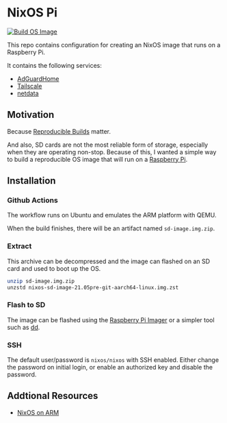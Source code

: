# NixOS Pi

[![Build OS Image](https://github.com/davegallant/nixos-pi/actions/workflows/build-sd-image.yaml/badge.svg)](https://github.com/davegallant/nixos-pi/actions/workflows/build-sd-image.yaml)

This repo contains configuration for creating an NixOS image that runs on a Raspberry Pi.

It contains the following services:
  - [AdGuardHome](https://github.com/AdguardTeam/AdGuardHome)
  - [Tailscale](https://tailscale.com/)
  - [netdata](https://github.com/netdata/netdata)

## Motivation

Because [Reproducible Builds](https://reproducible-builds.org/) matter.

And also, SD cards are not the most reliable form of storage, especially when they are operating non-stop. Because of this, I wanted a simple way to build a reproducible OS image that will run on a [Raspberry Pi](https://www.raspberrypi.org/).

## Installation

### Github Actions

The workflow runs on Ubuntu and emulates the ARM platform with QEMU.

When the build finishes, there will be an artifact named `sd-image.img.zip`.

### Extract

This archive can be decompressed and the image can flashed on an SD card and used to boot up the OS.

```bash
unzip sd-image.img.zip
unzstd nixos-sd-image-21.05pre-git-aarch64-linux.img.zst
```

### Flash to SD

The image can be flashed using the [Raspberry Pi Imager](https://www.raspberrypi.org/blog/raspberry-pi-imager-imaging-utility/) or a simpler tool such as [dd](https://man7.org/linux/man-pages/man1/dd.1.html).

### SSH

The default user/password is `nixos/nixos` with SSH enabled. Either change the password on initial login, or enable an authorized key and disable the password.

## Addtional Resources

- [NixOS on ARM](https://nixos.wiki/wiki/NixOS_on_ARM#Installation)
